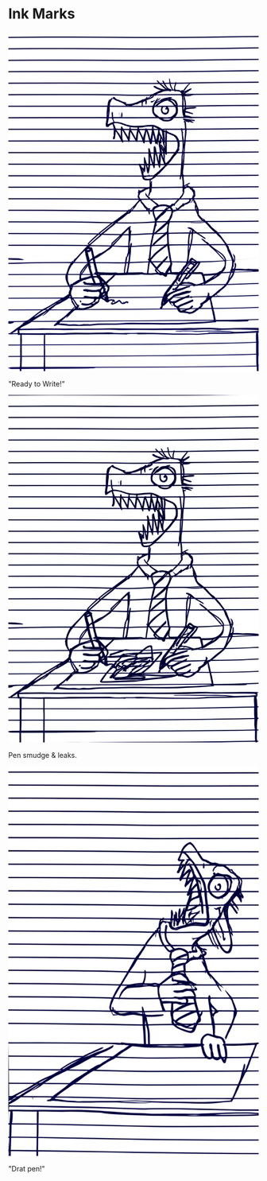 # Ink Marks

![Garrey Goosey sits at a desk with a pen and paper.](writing-1.png)

"Ready to Write!"

![Garrey Goosey makes a scribbled mess on the paper.](writing-2.png)

Pen smudge & leaks.

![Garrey Goosey angrily throws the pen down.](writing-3.png)

"Drat pen!"

